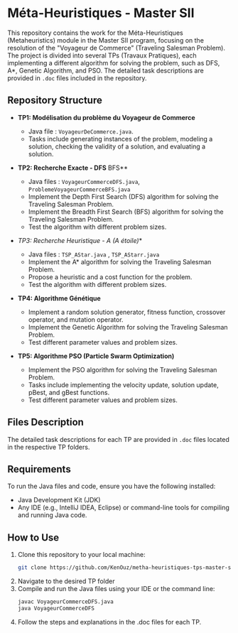 # Méta-Heuristiques - Master SII

This repository contains the work for the Méta-Heuristiques (Metaheuristics) module in the Master SII program, focusing on the resolution of the "Voyageur de Commerce" (Traveling Salesman Problem). The project is divided into several TPs (Travaux Pratiques), each implementing a different algorithm for solving the problem, such as DFS, A*, Genetic Algorithm, and PSO. The detailed task descriptions are provided in `.doc` files included in the repository.

## Repository Structure

- **TP1: Modélisation du problème du Voyageur de Commerce**
  - Java file :  `VoyageurDeCommerce.java`.
  - Tasks include generating instances of the problem, modeling a solution, checking the validity of a solution, and evaluating a solution.

- **TP2: Recherche Exacte - DFS** BFS**
  - Java files : `VoyageurCommerceDFS.java`, `ProblemeVoyageurCommerceBFS.java`
  - Implement the Depth First Search (DFS) algorithm for solving the Traveling Salesman Problem.
  - Implement the Breadth First Search (BFS) algorithm for solving the Traveling Salesman Problem.
  - Test the algorithm with different problem sizes.

- **TP3: Recherche Heuristique - A* (A étoile)**
  - Java files : `TSP_AStar.java` , `TSP_AStarr.java`
  - Implement the A* algorithm for solving the Traveling Salesman Problem.
  - Propose a heuristic and a cost function for the problem.
  - Test the algorithm with different problem sizes.

- **TP4: Algorithme Génétique**
  - Implement a random solution generator, fitness function, crossover operator, and mutation operator.
  - Implement the Genetic Algorithm for solving the Traveling Salesman Problem.
  - Test different parameter values and problem sizes.

- **TP5: Algorithme PSO (Particle Swarm Optimization)**
  - Implement the PSO algorithm for solving the Traveling Salesman Problem.
  - Tasks include implementing the velocity update, solution update, pBest, and gBest functions.
  - Test different parameter values and problem sizes.

## Files Description
The detailed task descriptions for each TP are provided in `.doc` files located in the respective TP folders.

## Requirements

To run the Java files and code, ensure you have the following installed:

- Java Development Kit (JDK)
- Any IDE (e.g., IntelliJ IDEA, Eclipse) or command-line tools for compiling and running Java code.

## How to Use

1. Clone this repository to your local machine:
   ```bash
   git clone https://github.com/KenOuz/metha-heuristiques-tps-master-sii.git

2. Navigate to the desired TP folder
3. Compile and run the Java files using your IDE or the command line:
   ```bash
   javac VoyageurCommerceDFS.java
   java VoyageurCommerceDFS
4. Follow the steps and explanations in the .doc files for each TP.
   

